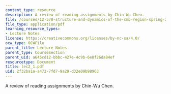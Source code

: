 ```yaml
---
content_type: resource
description: A review of reading assignments by Chin-Wu Chen.
file: /courses/12-570-structure-and-dynamics-of-the-cmb-region-spring-2004/2f32ba1aa4727fd79a29d32e09b98963_lec2_1.pdf
file_type: application/pdf
learning_resource_types:
- Lecture Notes
license: https://creativecommons.org/licenses/by-nc-sa/4.0/
ocw_type: OCWFile
parent_title: Lecture Notes
parent_type: CourseSection
parent_uid: a645cd12-bbbc-427e-4c9b-6e8f26da84ef
resourcetype: Document
title: lec2_1.pdf
uid: 2f32ba1a-a472-7fd7-9a29-d32e09b98963
---
```

A review of reading assignments by Chin-Wu Chen.